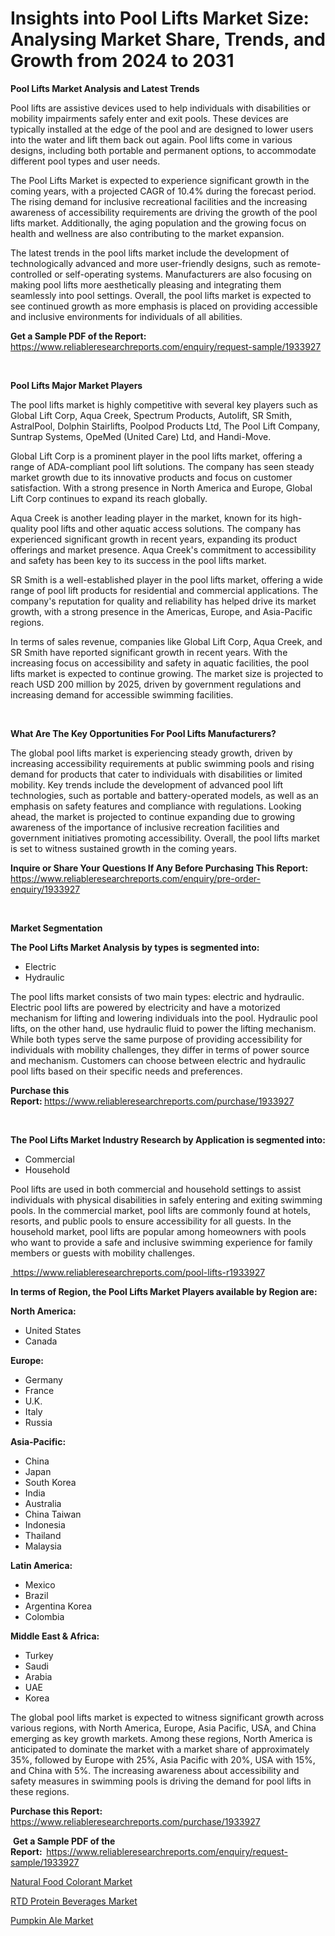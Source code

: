 <p><h1>Insights into Pool Lifts Market Size: Analysing Market Share, Trends, and Growth from 2024 to 2031</h1></p><p><strong>Pool Lifts Market Analysis and Latest Trends</strong></p>
<p><p>Pool lifts are assistive devices used to help individuals with disabilities or mobility impairments safely enter and exit pools. These devices are typically installed at the edge of the pool and are designed to lower users into the water and lift them back out again. Pool lifts come in various designs, including both portable and permanent options, to accommodate different pool types and user needs.</p><p>The Pool Lifts Market is expected to experience significant growth in the coming years, with a projected CAGR of 10.4% during the forecast period. The rising demand for inclusive recreational facilities and the increasing awareness of accessibility requirements are driving the growth of the pool lifts market. Additionally, the aging population and the growing focus on health and wellness are also contributing to the market expansion.</p><p>The latest trends in the pool lifts market include the development of technologically advanced and more user-friendly designs, such as remote-controlled or self-operating systems. Manufacturers are also focusing on making pool lifts more aesthetically pleasing and integrating them seamlessly into pool settings. Overall, the pool lifts market is expected to see continued growth as more emphasis is placed on providing accessible and inclusive environments for individuals of all abilities.</p></p>
<p><strong>Get a Sample PDF of the Report:&nbsp;</strong> <a href="https://www.reliableresearchreports.com/enquiry/request-sample/1933927">https://www.reliableresearchreports.com/enquiry/request-sample/1933927</a></p>
<p>&nbsp;</p>
<p><strong>Pool Lifts Major Market Players</strong></p>
<p><p>The pool lifts market is highly competitive with several key players such as Global Lift Corp, Aqua Creek, Spectrum Products, Autolift, SR Smith, AstralPool, Dolphin Stairlifts, Poolpod Products Ltd, The Pool Lift Company, Suntrap Systems, OpeMed (United Care) Ltd, and Handi-Move.</p><p>Global Lift Corp is a prominent player in the pool lifts market, offering a range of ADA-compliant pool lift solutions. The company has seen steady market growth due to its innovative products and focus on customer satisfaction. With a strong presence in North America and Europe, Global Lift Corp continues to expand its reach globally.</p><p>Aqua Creek is another leading player in the market, known for its high-quality pool lifts and other aquatic access solutions. The company has experienced significant growth in recent years, expanding its product offerings and market presence. Aqua Creek's commitment to accessibility and safety has been key to its success in the pool lifts market.</p><p>SR Smith is a well-established player in the pool lifts market, offering a wide range of pool lift products for residential and commercial applications. The company's reputation for quality and reliability has helped drive its market growth, with a strong presence in the Americas, Europe, and Asia-Pacific regions.</p><p>In terms of sales revenue, companies like Global Lift Corp, Aqua Creek, and SR Smith have reported significant growth in recent years. With the increasing focus on accessibility and safety in aquatic facilities, the pool lifts market is expected to continue growing. The market size is projected to reach USD 200 million by 2025, driven by government regulations and increasing demand for accessible swimming facilities.</p></p>
<p>&nbsp;</p>
<p><strong>What Are The Key Opportunities For Pool Lifts Manufacturers?</strong></p>
<p><p>The global pool lifts market is experiencing steady growth, driven by increasing accessibility requirements at public swimming pools and rising demand for products that cater to individuals with disabilities or limited mobility. Key trends include the development of advanced pool lift technologies, such as portable and battery-operated models, as well as an emphasis on safety features and compliance with regulations. Looking ahead, the market is projected to continue expanding due to growing awareness of the importance of inclusive recreation facilities and government initiatives promoting accessibility. Overall, the pool lifts market is set to witness sustained growth in the coming years.</p></p>
<p><strong>Inquire or Share Your Questions If Any Before Purchasing This Report:</strong> <a href="https://www.reliableresearchreports.com/enquiry/pre-order-enquiry/1933927">https://www.reliableresearchreports.com/enquiry/pre-order-enquiry/1933927</a></p>
<p>&nbsp;</p>
<p><strong>Market Segmentation</strong></p>
<p><strong>The Pool Lifts Market Analysis by types is segmented into:</strong></p>
<p><ul><li>Electric</li><li>Hydraulic</li></ul></p>
<p><p>The pool lifts market consists of two main types: electric and hydraulic. Electric pool lifts are powered by electricity and have a motorized mechanism for lifting and lowering individuals into the pool. Hydraulic pool lifts, on the other hand, use hydraulic fluid to power the lifting mechanism. While both types serve the same purpose of providing accessibility for individuals with mobility challenges, they differ in terms of power source and mechanism. Customers can choose between electric and hydraulic pool lifts based on their specific needs and preferences.</p></p>
<p><strong>Purchase this Report:&nbsp;</strong><a href="https://www.reliableresearchreports.com/purchase/1933927">https://www.reliableresearchreports.com/purchase/1933927</a></p>
<p>&nbsp;</p>
<p><strong>The Pool Lifts Market Industry Research by Application is segmented into:</strong></p>
<p><ul><li>Commercial</li><li>Household</li></ul></p>
<p><p>Pool lifts are used in both commercial and household settings to assist individuals with physical disabilities in safely entering and exiting swimming pools. In the commercial market, pool lifts are commonly found at hotels, resorts, and public pools to ensure accessibility for all guests. In the household market, pool lifts are popular among homeowners with pools who want to provide a safe and inclusive swimming experience for family members or guests with mobility challenges.</p></p>
<p><a href="https://www.reliableresearchreports.com/pool-lifts-r1933927">&nbsp;https://www.reliableresearchreports.com/pool-lifts-r1933927</a></p>
<p><strong>In terms of Region, the Pool Lifts Market Players available by Region are:</strong></p>
<p>
    <p> <strong> North America: </strong>
        <ul>
            <li>United States</li>
            <li>Canada</li>
        </ul>
        </p> 
    <p> <strong> Europe: </strong>
        <ul>
            <li>Germany</li>
            <li>France</li>
            <li>U.K.</li>
            <li>Italy</li>
            <li>Russia</li>
        </ul>
        </p> 
    <p> <strong> Asia-Pacific: </strong>
        <ul>
            <li>China</li>
            <li>Japan</li>
            <li>South Korea</li>
            <li>India</li>
            <li>Australia</li>
            <li>China Taiwan</li>
            <li>Indonesia</li>
            <li>Thailand</li>
            <li>Malaysia</li>
        </ul>
        </p> 
    <p> <strong> Latin America: </strong>
        <ul>
            <li>Mexico</li>
            <li>Brazil</li>
            <li>Argentina Korea</li>
            <li>Colombia</li>
        </ul>
        </p> 
    <p> <strong> Middle East & Africa: </strong>
        <ul>
            <li>Turkey</li>
            <li>Saudi</li>
            <li>Arabia</li>
            <li>UAE</li>
            <li>Korea</li>
        </ul>
    </p>
    </p>
<p><p>The global pool lifts market is expected to witness significant growth across various regions, with North America, Europe, Asia Pacific, USA, and China emerging as key growth markets. Among these regions, North America is anticipated to dominate the market with a market share of approximately 35%, followed by Europe with 25%, Asia Pacific with 20%, USA with 15%, and China with 5%. The increasing awareness about accessibility and safety measures in swimming pools is driving the demand for pool lifts in these regions.</p></p>
<p><strong>Purchase this Report: </strong><a href="https://www.reliableresearchreports.com/purchase/1933927">https://www.reliableresearchreports.com/purchase/1933927</a></p>
<p>&nbsp;<strong>Get a Sample PDF of the Report:&nbsp;&nbsp;</strong><a href="https://www.reliableresearchreports.com/enquiry/request-sample/1933927">https://www.reliableresearchreports.com/enquiry/request-sample/1933927</a></p>
<p><strong></strong></p>
<p><p><a href="https://github.com/isharif044/Market-Research-Report-List-1/blob/main/natural-food-colorant-market.md">Natural Food Colorant Market</a></p><p><a href="https://github.com/abdillahsp58/Market-Research-Report-List-1/blob/main/rtd-protein-beverages-market.md">RTD Protein Beverages Market</a></p><p><a href="https://github.com/irjbaube82/Market-Research-Report-List-1/blob/main/pumpkin-ale-market.md">Pumpkin Ale Market</a></p></p>